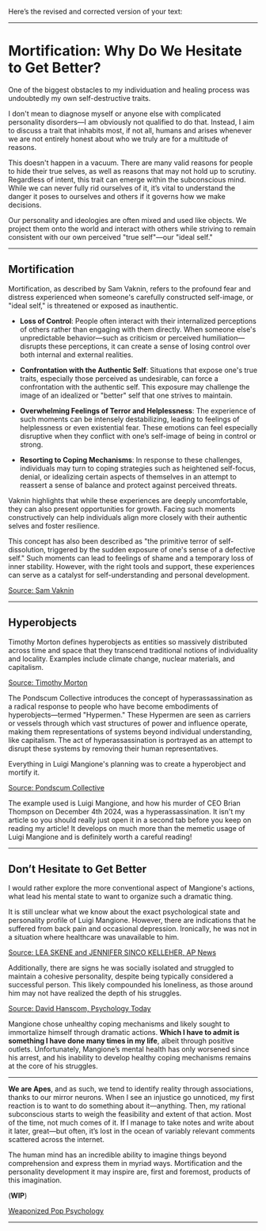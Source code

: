 Here’s the revised and corrected version of your text:

---

# **Mortification: Why Do We Hesitate to Get Better?**

One of the biggest obstacles to my individuation and healing process was undoubtedly my own self-destructive traits.

I don't mean to diagnose myself or anyone else with complicated personality disorders—I am obviously not qualified to do that. Instead, I aim to discuss a trait that inhabits most, if not all, humans and arises whenever we are not entirely honest about who we truly are for a multitude of reasons.

This doesn't happen in a vacuum. There are many valid reasons for people to hide their true selves, as well as reasons that may not hold up to scrutiny. Regardless of intent, this trait can emerge within the subconscious mind. While we can never fully rid ourselves of it, it’s vital to understand the danger it poses to ourselves and others if it governs how we make decisions.

Our personality and ideologies are often mixed and used like objects. We project them onto the world and interact with others while striving to remain consistent with our own perceived "true self"—our "ideal self."

---

## **Mortification**

Mortification, as described by Sam Vaknin, refers to the profound fear and distress experienced when someone's carefully constructed self-image, or "ideal self," is threatened or exposed as inauthentic.

- **Loss of Control**: People often interact with their internalized perceptions of others rather than engaging with them directly. When someone else's unpredictable behavior—such as criticism or perceived humiliation—disrupts these perceptions, it can create a sense of losing control over both internal and external realities.

- **Confrontation with the Authentic Self**: Situations that expose one's true traits, especially those perceived as undesirable, can force a confrontation with the authentic self. This exposure may challenge the image of an idealized or "better" self that one strives to maintain.

- **Overwhelming Feelings of Terror and Helplessness**: The experience of such moments can be intensely destabilizing, leading to feelings of helplessness or even existential fear. These emotions can feel especially disruptive when they conflict with one’s self-image of being in control or strong.

- **Resorting to Coping Mechanisms**: In response to these challenges, individuals may turn to coping strategies such as heightened self-focus, denial, or idealizing certain aspects of themselves in an attempt to reassert a sense of balance and protect against perceived threats.

Vaknin highlights that while these experiences are deeply uncomfortable, they can also present opportunities for growth. Facing such moments constructively can help individuals align more closely with their authentic selves and foster resilience.

This concept has also been described as "the primitive terror of self-dissolution, triggered by the sudden exposure of one's sense of a defective self." Such moments can lead to feelings of shame and a temporary loss of inner stability. However, with the right tools and support, these experiences can serve as a catalyst for self-understanding and personal development.

[Source: Sam Vaknin](https://vaknin-talks.com/transcripts/Narcissistic_Mortification_From_Shame_to_Healing_via_Trauma_Fear_and_Guilt/)

---

## **Hyperobjects**

Timothy Morton defines hyperobjects as entities so massively distributed across time and space that they transcend traditional notions of individuality and locality. Examples include climate change, nuclear materials, and capitalism.

[Source: Timothy Morton](https://en.wikipedia.org/wiki/Timothy_Morton)

The Pondscum Collective introduces the concept of hyperassassination as a radical response to people who have become embodiments of hyperobjects—termed "Hypermen." These Hypermen are seen as carriers or vessels through which vast structures of power and influence operate, making them representations of systems beyond individual understanding, like capitalism. The act of hyperassassination is portrayed as an attempt to disrupt these systems by removing their human representatives.

Everything in Luigi Mangione's planning was to create a hyperobject and mortify it.

[Source: Pondscum Collective](https://pondscum.gg/hyper-assassination/)

The example used is Luigi Mangione, and how his murder of CEO Brian Thompson on December 4th 2024, was a hyperassassination. It isn't my article so you should really just open it in a second tab before you keep on reading my article! It develops on much more than the memetic usage of Luigi Mangione and is definitely worth a careful reading!

---

## **Don’t Hesitate to Get Better**

I would rather explore the more conventional aspect of Mangione's actions, what lead his mental state to want to organize such a dramatic thing.

It is still unclear what we know about the exact psychological state and personality profile of Luigi Mangione. However, there are indications that he suffered from back pain and occasional depression. Ironically, he was not in a situation where healthcare was unavailable to him.

[Source: LEA SKENE and JENNIFER SINCO KELLEHER, AP News](https://apnews.com/article/luigi-mangione-back-surgery-mental-health-35086d2e01089f53db7b95e7b6c683e4)

Additionally, there are signs he was socially isolated and struggled to maintain a cohesive personality, despite being typically considered a successful person. This likely compounded his loneliness, as those around him may not have realized the depth of his struggles.

[Source: David Hanscom, Psychology Today](https://www.psychologytoday.com/ca/blog/anxiety-another-name-for-pain/202412/mangione-tragedy-pain-isolation-and-the-survival-response)

Mangione chose unhealthy coping mechanisms and likely sought to immortalize himself through dramatic actions. **Which I have to admit is something I have done many times in my life**, albeit through positive outlets. Unfortunately, Mangione’s mental health has only worsened since his arrest, and his inability to develop healthy coping mechanisms remains at the core of his struggles.

---

**We are Apes**, and as such, we tend to identify reality through associations, thanks to our mirror neurons. When I see an injustice go unnoticed, my first reaction is to want to do something about it—anything. Then, my rational subconscious starts to weigh the feasibility and extent of that action. Most of the time, not much comes of it. If I manage to take notes and write about it later, great—but often, it’s lost in the ocean of variably relevant comments scattered across the internet.

The human mind has an incredible ability to imagine things beyond comprehension and express them in myriad ways. Mortification and the personality development it may inspire are, first and foremost, products of this imagination.

(**WIP**)

[Weaponized Pop Psychology](https://spore.bearblog.dev/weaponized-pop-psychology/)

---